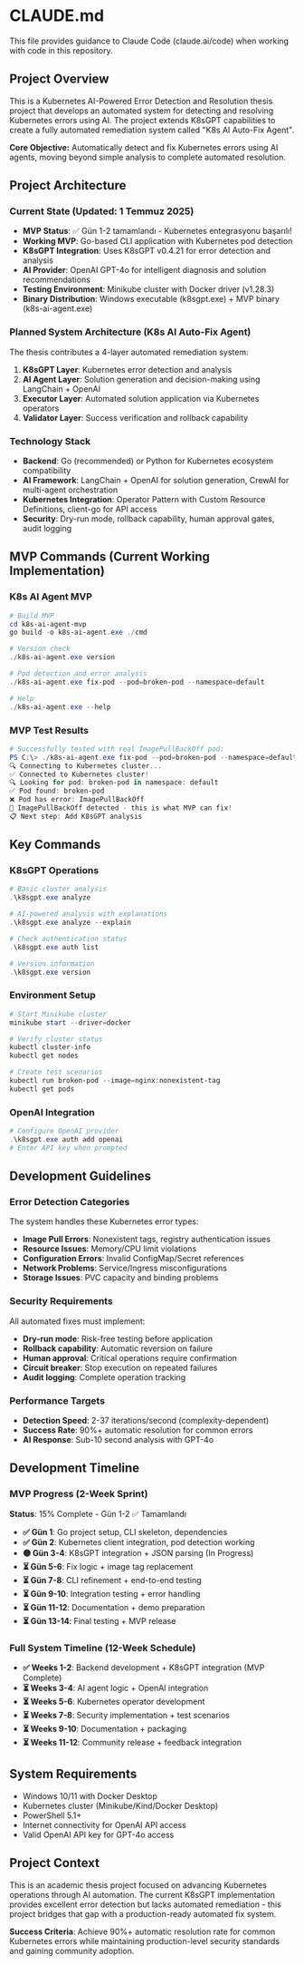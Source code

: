 # CLAUDE.md

This file provides guidance to Claude Code (claude.ai/code) when working with code in this repository.

## Project Overview

This is a Kubernetes AI-Powered Error Detection and Resolution thesis project that develops an automated system for detecting and resolving Kubernetes errors using AI. The project extends K8sGPT capabilities to create a fully automated remediation system called "K8s AI Auto-Fix Agent".

**Core Objective:** Automatically detect and fix Kubernetes errors using AI agents, moving beyond simple analysis to complete automated resolution.

## Project Architecture

### Current State (Updated: 1 Temmuz 2025)
- **MVP Status**: ✅ Gün 1-2 tamamlandı - Kubernetes entegrasyonu başarılı!
- **Working MVP**: Go-based CLI application with Kubernetes pod detection
- **K8sGPT Integration**: Uses K8sGPT v0.4.21 for error detection and analysis  
- **AI Provider**: OpenAI GPT-4o for intelligent diagnosis and solution recommendations
- **Testing Environment**: Minikube cluster with Docker driver (v1.28.3)
- **Binary Distribution**: Windows executable (k8sgpt.exe) + MVP binary (k8s-ai-agent.exe)

### Planned System Architecture (K8s AI Auto-Fix Agent)
The thesis contributes a 4-layer automated remediation system:

1. **K8sGPT Layer**: Kubernetes error detection and analysis
2. **AI Agent Layer**: Solution generation and decision-making using LangChain + OpenAI
3. **Executor Layer**: Automated solution application via Kubernetes operators
4. **Validator Layer**: Success verification and rollback capability

### Technology Stack
- **Backend**: Go (recommended) or Python for Kubernetes ecosystem compatibility
- **AI Framework**: LangChain + OpenAI for solution generation, CrewAI for multi-agent orchestration
- **Kubernetes Integration**: Operator Pattern with Custom Resource Definitions, client-go for API access
- **Security**: Dry-run mode, rollback capability, human approval gates, audit logging

## MVP Commands (Current Working Implementation)

### K8s AI Agent MVP
```powershell
# Build MVP
cd k8s-ai-agent-mvp
go build -o k8s-ai-agent.exe ./cmd

# Version check
./k8s-ai-agent.exe version

# Pod detection and error analysis  
./k8s-ai-agent.exe fix-pod --pod=broken-pod --namespace=default

# Help
./k8s-ai-agent.exe --help
```

### MVP Test Results
```powershell
# Successfully tested with real ImagePullBackOff pod:
PS C:\> ./k8s-ai-agent.exe fix-pod --pod=broken-pod --namespace=default
🔍 Connecting to Kubernetes cluster...
✅ Connected to Kubernetes cluster!
🔍 Looking for pod: broken-pod in namespace: default
✅ Pod found: broken-pod
❌ Pod has error: ImagePullBackOff
🎯 ImagePullBackOff detected - this is what MVP can fix!
📋 Next step: Add K8sGPT analysis
```

## Key Commands

### K8sGPT Operations
```powershell
# Basic cluster analysis
.\k8sgpt.exe analyze

# AI-powered analysis with explanations
.\k8sgpt.exe analyze --explain

# Check authentication status
.\k8sgpt.exe auth list

# Version information
.\k8sgpt.exe version
```

### Environment Setup
```powershell
# Start Minikube cluster
minikube start --driver=docker

# Verify cluster status
kubectl cluster-info
kubectl get nodes

# Create test scenarios
kubectl run broken-pod --image=nginx:nonexistent-tag
kubectl get pods
```

### OpenAI Integration
```powershell
# Configure OpenAI provider
.\k8sgpt.exe auth add openai
# Enter API key when prompted
```

## Development Guidelines

### Error Detection Categories
The system handles these Kubernetes error types:
- **Image Pull Errors**: Nonexistent tags, registry authentication issues
- **Resource Issues**: Memory/CPU limit violations
- **Configuration Errors**: Invalid ConfigMap/Secret references
- **Network Problems**: Service/Ingress misconfigurations
- **Storage Issues**: PVC capacity and binding problems

### Security Requirements
All automated fixes must implement:
- **Dry-run mode**: Risk-free testing before application
- **Rollback capability**: Automatic reversion on failure
- **Human approval**: Critical operations require confirmation
- **Circuit breaker**: Stop execution on repeated failures
- **Audit logging**: Complete operation tracking

### Performance Targets
- **Detection Speed**: 2-37 iterations/second (complexity-dependent)
- **Success Rate**: 90%+ automatic resolution for common errors
- **AI Response**: Sub-10 second analysis with GPT-4o

## Development Timeline

### MVP Progress (2-Week Sprint)
**Status**: 15% Complete - Gün 1-2 ✅ Tamamlandı

- **✅ Gün 1**: Go project setup, CLI skeleton, dependencies
- **✅ Gün 2**: Kubernetes client integration, pod detection working  
- **🟡 Gün 3-4**: K8sGPT integration + JSON parsing (In Progress)
- **⏳ Gün 5-6**: Fix logic + image tag replacement
- **⏳ Gün 7-8**: CLI refinement + end-to-end testing
- **⏳ Gün 9-10**: Integration testing + error handling
- **⏳ Gün 11-12**: Documentation + demo preparation
- **⏳ Gün 13-14**: Final testing + MVP release

### Full System Timeline (12-Week Schedule)
- **✅ Weeks 1-2**: Backend development + K8sGPT integration (MVP Complete)
- **⏳ Weeks 3-4**: AI agent logic + OpenAI integration
- **⏳ Weeks 5-6**: Kubernetes operator development
- **⏳ Weeks 7-8**: Security implementation + test scenarios
- **⏳ Weeks 9-10**: Documentation + packaging
- **⏳ Weeks 11-12**: Community release + feedback integration

## System Requirements

- Windows 10/11 with Docker Desktop
- Kubernetes cluster (Minikube/Kind/Docker Desktop)
- PowerShell 5.1+
- Internet connectivity for OpenAI API access
- Valid OpenAI API key for GPT-4o access

## Project Context

This is an academic thesis project focused on advancing Kubernetes operations through AI automation. The current K8sGPT implementation provides excellent error detection but lacks automated remediation - this project bridges that gap with a production-ready automated fix system.

**Success Criteria**: Achieve 90%+ automatic resolution rate for common Kubernetes errors while maintaining production-level security standards and gaining community adoption.